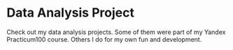 # Data Analysis Project
Check out my data analysis projects.
Some of them were part of my Yandex Practicum100 course. Others I do for my own fun and development.
